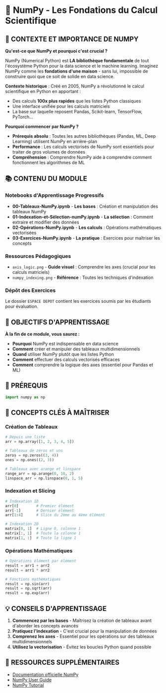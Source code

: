 # 🔢 NumPy - Les Fondations du Calcul Scientifique

## 🎯 **CONTEXTE ET IMPORTANCE DE NUMPY**

**Qu'est-ce que NumPy et pourquoi c'est crucial ?**

NumPy (Numerical Python) est **LA bibliothèque fondamentale** de tout l'écosystème Python pour la data science et le machine learning. Imaginez NumPy comme les **fondations d'une maison** - sans lui, impossible de construire quoi que ce soit de solide en data science.

**Contexte historique** : Créé en 2005, NumPy a révolutionné le calcul scientifique en Python en apportant :
- Des calculs **100x plus rapides** que les listes Python classiques
- Une interface unifiée pour les calculs matriciels
- La base sur laquelle reposent Pandas, Scikit-learn, TensorFlow, PyTorch...

**Pourquoi commencer par NumPy ?**
- **Prérequis absolu** : Toutes les autres bibliothèques (Pandas, ML, Deep Learning) utilisent NumPy en arrière-plan
- **Performance** : Les calculs vectorisés de NumPy sont essentiels pour traiter de gros volumes de données
- **Compréhension** : Comprendre NumPy aide à comprendre comment fonctionnent les algorithmes de ML

## 📚 **CONTENU DU MODULE**

### Notebooks d'Apprentissage Progressifs
- **00-Tableaux-NumPy.ipynb** - **Les bases** : Création et manipulation des tableaux NumPy
- **01-Indexation-et-Sélection-numPy.ipynb** - **La sélection** : Comment extraire et modifier des données
- **02-Opérations-NumPy.ipynb** - **Les calculs** : Opérations mathématiques vectorisées
- **03-Exercices-NumPy.ipynb** - **La pratique** : Exercices pour maîtriser les concepts

### Ressources Pédagogiques
- `axis_logic.png` - **Guide visuel** : Comprendre les axes (crucial pour les calculs matriciels)
- `numpy_indexing.png` - **Référence** : Toutes les techniques d'indexation

### Dépôt des Exercices
Le dossier `ESPACE DEPOT` contient les exercices soumis par les étudiants pour évaluation.

## 🎯 **OBJECTIFS D'APPRENTISSAGE**

**À la fin de ce module, vous saurez :**
- **Pourquoi** NumPy est indispensable en data science
- **Comment** créer et manipuler des tableaux multidimensionnels
- **Quand** utiliser NumPy plutôt que les listes Python
- **Comment** effectuer des calculs vectorisés efficaces
- **Comment** comprendre la logique des axes (essentiel pour Pandas et ML)

## 🚀 **PRÉREQUIS**

```python
import numpy as np
```

## 📖 **CONCEPTS CLÉS À MAÎTRISER**

### Création de Tableaux
```python
# Depuis une liste
arr = np.array([1, 2, 3, 4, 5])

# Tableaux de zéros et uns
zeros = np.zeros((3, 4))
ones = np.ones((2, 3))

# Tableaux avec arange et linspace
range_arr = np.arange(0, 10, 2)
linspace_arr = np.linspace(0, 1, 5)
```

### Indexation et Slicing
```python
# Indexation 1D
arr[0]        # Premier élément
arr[-1]       # Dernier élément
arr[1:4]      # Slice du 2ème au 4ème élément

# Indexation 2D
matrix[0, 1]  # Ligne 0, colonne 1
matrix[:, 1]  # Toute la colonne 1
matrix[1, :]  # Toute la ligne 1
```

### Opérations Mathématiques
```python
# Opérations élément par élément
result = arr1 + arr2
result = arr1 * arr2

# Fonctions mathématiques
result = np.sin(arr)
result = np.sqrt(arr)
result = np.exp(arr)
```

## 💡 **CONSEILS D'APPRENTISSAGE**

1. **Commencez par les bases** - Maîtrisez la création de tableaux avant d'aborder les concepts avancés
2. **Pratiquez l'indexation** - C'est crucial pour la manipulation de données
3. **Comprenez les axes** - Essentiel pour les opérations sur des tableaux multidimensionnels
4. **Utilisez la vectorisation** - Évitez les boucles Python quand possible

## 🔗 **RESSOURCES SUPPLÉMENTAIRES**

- [Documentation officielle NumPy](https://numpy.org/doc/stable/)
- [NumPy User Guide](https://numpy.org/doc/stable/user/index.html)
- [NumPy Tutorial](https://numpy.org/doc/stable/user/quickstart.html)
